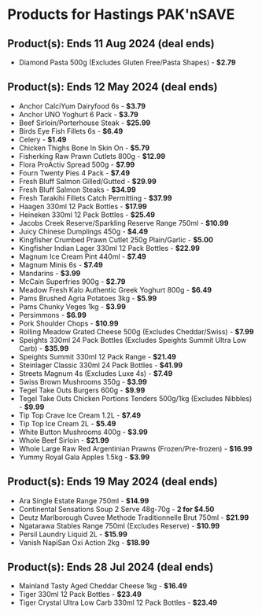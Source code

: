 # Products for Hastings PAK'nSAVE

## Product(s): Ends 11 Aug 2024 (deal ends)
- Diamond Pasta 500g (Excludes Gluten Free/Pasta Shapes) - **$2.79**

## Product(s): Ends 12 May 2024 (deal ends)
- Anchor CalciYum Dairyfood 6s - **$3.79**
- Anchor UNO Yoghurt 6 Pack - **$3.79**
- Beef Sirloin/Porterhouse Steak - **$25.99**
- Birds Eye Fish Fillets 6s - **$6.49**
- Celery - **$1.49**
- Chicken Thighs Bone In Skin On - **$5.79**
- Fisherking Raw Prawn Cutlets 800g - **$12.99**
- Flora ProActiv Spread 500g - **$7.99**
- Fourn Twenty Pies 4 Pack - **$7.49**
- Fresh Bluff Salmon Gilled/Gutted - **$29.99**
- Fresh Bluff Salmon Steaks - **$34.99**
- Fresh Tarakihi Fillets Catch Permitting - **$37.99**
- Haagen 330ml 12 Pack Bottles - **$17.99**
- Heineken 330ml 12 Pack Bottles - **$25.49**
- Jacobs Creek Reserve/Sparkling Reserve Range 750ml - **$10.99**
- Juicy Chinese Dumplings 450g - **$4.49**
- Kingfisher Crumbed Prawn Cutlet 250g Plain/Garlic - **$5.00**
- Kingfisher Indian Lager 330ml 12 Pack Bottles - **$22.99**
- Magnum Ice Cream Pint 440ml - **$7.49**
- Magnum Minis 6s - **$7.49**
- Mandarins - **$3.99**
- McCain Superfries 900g - **$2.79**
- Meadow Fresh Kalo Authentic Greek Yoghurt 800g - **$6.49**
- Pams Brushed Agria Potatoes 3kg - **$5.99**
- Pams Chunky Veges 1kg - **$3.99**
- Persimmons - **$6.99**
- Pork Shoulder Chops - **$10.99**
- Rolling Meadow Grated Cheese 500g (Excludes Cheddar/Swiss) - **$7.99**
- Speights 330ml 24 Pack Bottles (Excludes Speights Summit Ultra Low Carb) - **$35.99**
- Speights Summit 330ml 12 Pack Range - **$21.49**
- Steinlager Classic 330ml 24 Pack Bottles - **$41.99**
- Streets Magnum 4s (Excludes Luxe 4s) - **$7.49**
- Swiss Brown Mushrooms 350g - **$3.99**
- Tegel Take Outs Burgers 600g - **$9.99**
- Tegel Take Outs Chicken Portions Tenders 500g/1kg (Excludes Nibbles) - **$9.99**
- Tip Top Crave Ice Cream 1.2L - **$7.49**
- Tip Top Ice Cream 2L - **$5.49**
- White Button Mushrooms 400g - **$3.99**
- Whole Beef Sirloin - **$21.99**
- Whole Large Raw Red Argentinian Prawns (Frozen/Pre-frozen) - **$16.99**
- Yummy Royal Gala Apples 1.5kg - **$3.99**

## Product(s): Ends 19 May 2024 (deal ends)
- Ara Single Estate Range 750ml - **$14.99**
- Continental Sensations Soup 2 Serve 48g-70g - **2 for $4.50**
- Deutz Marlborough Cuvee Methode Traditionnelle Brut 750ml - **$21.99**
- Ngatarawa Stables Range 750ml (Excludes Reserve) - **$10.99**
- Persil Laundry Liquid 2L - **$15.99**
- Vanish NapiSan Oxi Action 2kg - **$18.99**

## Product(s): Ends 28 Jul 2024 (deal ends)
- Mainland Tasty Aged Cheddar Cheese 1kg - **$16.49**
- Tiger 330ml 12 Pack Bottles - **$23.49**
- Tiger Crystal Ultra Low Carb 330ml 12 Pack Bottles - **$23.49**

